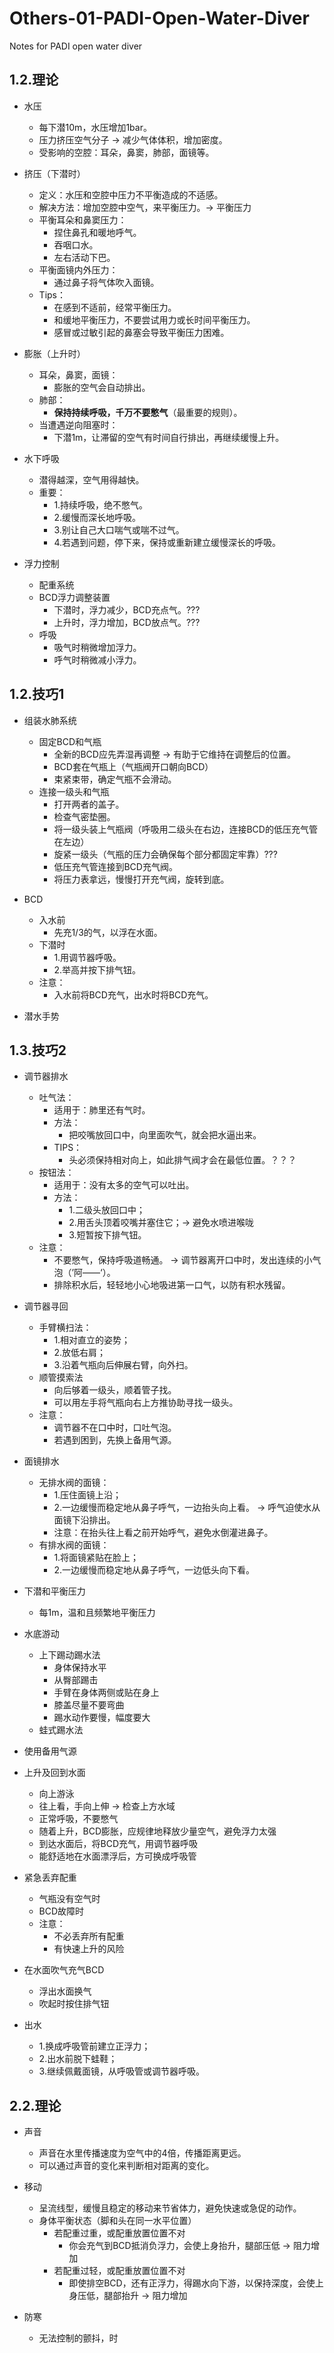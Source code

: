# Others-01-PADI-Open-Water-Diver
Notes for PADI open water diver

## 1.2.理论

- 水压
  - 每下潜10m，水压增加1bar。
  - 压力挤压空气分子 -> 减少气体体积，增加密度。
  - 受影响的空腔：耳朵，鼻窦，肺部，面镜等。
  
- 挤压（下潜时）
  - 定义：水压和空腔中压力不平衡造成的不适感。
  - 解决方法：增加空腔中空气，来平衡压力。-> 平衡压力
  - 平衡耳朵和鼻窦压力：
    - 捏住鼻孔和暖地呼气。
    - 吞咽口水。
    - 左右活动下巴。
  - 平衡面镜内外压力：
    - 通过鼻子将气体吹入面镜。
  - Tips：
    - 在感到不适前，经常平衡压力。
    - 和缓地平衡压力，不要尝试用力或长时间平衡压力。
    - 感冒或过敏引起的鼻塞会导致平衡压力困难。
    
- 膨胀（上升时）
  - 耳朵，鼻窦，面镜：
    - 膨胀的空气会自动排出。
  - 肺部：
    - **保持持续呼吸，千万不要憋气**（最重要的规则）。
  - 当遭遇逆向阻塞时：
    - 下潜1m，让滞留的空气有时间自行排出，再继续缓慢上升。
    
- 水下呼吸
  - 潜得越深，空气用得越快。
  - 重要：
    - 1.持续呼吸，绝不憋气。
    - 2.缓慢而深长地呼吸。
    - 3.别让自己大口喘气或喘不过气。
    - 4.若遇到问题，停下来，保持或重新建立缓慢深长的呼吸。

- 浮力控制
  - 配重系统
  - BCD浮力调整装置
    - 下潜时，浮力减少，BCD充点气。???
    - 上升时，浮力增加，BCD放点气。???
  - 呼吸
    - 吸气时稍微增加浮力。
    - 呼气时稍微减小浮力。

## 1.2.技巧1

- 组装水肺系统
  - 固定BCD和气瓶
    - 全新的BCD应先弄湿再调整 -> 有助于它维持在调整后的位置。
    - BCD套在气瓶上（气瓶阀开口朝向BCD）
    - 束紧束带，确定气瓶不会滑动。
  - 连接一级头和气瓶
    - 打开两者的盖子。
    - 检查气密垫圈。
    - 将一级头装上气瓶阀（呼吸用二级头在右边，连接BCD的低压充气管在左边）
    - 旋紧一级头（气瓶的压力会确保每个部分都固定牢靠）???
    - 低压充气管连接到BCD充气阀。
    - 将压力表拿远，慢慢打开充气阀，旋转到底。
    
- BCD
  - 入水前
    - 先充1/3的气，以浮在水面。 
  - 下潜时
    - 1.用调节器呼吸。
    - 2.举高并按下排气钮。
  - 注意：
    - 入水前将BCD充气，出水时将BCD充气。
    
- 潜水手势

## 1.3.技巧2

- 调节器排水
  - 吐气法：
    - 适用于：肺里还有气时。
    - 方法：
      - 把咬嘴放回口中，向里面吹气，就会把水逼出来。
    - TIPS：
      - 头必须保持相对向上，如此排气阀才会在最低位置。？？？
  - 按钮法：
    - 适用于：没有太多的空气可以吐出。
    - 方法：
      - 1.二级头放回口中；
      - 2.用舌头顶着咬嘴并塞住它；-> 避免水喷进喉咙
      - 3.短暂按下排气钮。
  - 注意：
    - 不要憋气，保持呼吸道畅通。 -> 调节器离开口中时，发出连续的小气泡（’阿——‘）。
    - 排除积水后，轻轻地小心地吸进第一口气，以防有积水残留。
    
- 调节器寻回
  - 手臂横扫法：
    - 1.相对直立的姿势；
    - 2.放低右肩；
    - 3.沿着气瓶向后伸展右臂，向外扫。
  - 顺管摸索法
    - 向后够着一级头，顺着管子找。
    - 可以用左手将气瓶向右上方推协助寻找一级头。
  - 注意：
    - 调节器不在口中时，口吐气泡。
    - 若遇到困到，先换上备用气源。
    
- 面镜排水
  - 无排水阀的面镜：
    - 1.压住面镜上沿；
    - 2.一边缓慢而稳定地从鼻子呼气，一边抬头向上看。 -> 呼气迫使水从面镜下沿排出。
    - 注意：在抬头往上看之前开始呼气，避免水倒灌进鼻子。
  - 有排水阀的面镜：
    - 1.将面镜紧贴在脸上；
    - 2.一边缓慢而稳定地从鼻子呼气，一边低头向下看。

- 下潜和平衡压力
  - 每1m，温和且频繁地平衡压力

- 水底游动
  - 上下踢动踢水法
    - 身体保持水平
    - 从臀部踢击
    - 手臂在身体两侧或贴在身上
    - 膝盖尽量不要弯曲
    - 踢水动作要慢，幅度要大
  - 蛙式踢水法
  
- 使用备用气源

- 上升及回到水面
  - 向上游泳
  - 往上看，手向上伸 -> 检查上方水域
  - 正常呼吸，不要憋气
  - 随着上升，BCD膨胀，应规律地释放少量空气，避免浮力太强
  - 到达水面后，将BCD充气，用调节器呼吸
  - 能舒适地在水面漂浮后，方可换成呼吸管
  
- 紧急丢弃配重
  - 气瓶没有空气时
  - BCD故障时
  - 注意：
    - 不必丢弃所有配重
    - 有快速上升的风险
    
- 在水面吹气充气BCD
  - 浮出水面换气
  - 吹起时按住排气钮

- 出水
  - 1.换成呼吸管前建立正浮力；
  - 2.出水前脱下蛙鞋；
  - 3.继续佩戴面镜，从呼吸管或调节器呼吸。

## 2.2.理论

- 声音
  - 声音在水里传播速度为空气中的4倍，传播距离更远。
  - 可以通过声音的变化来判断相对距离的变化。
  
- 移动
  - 呈流线型，缓慢且稳定的移动来节省体力，避免快速或急促的动作。
  - 身体平衡状态（脚和头在同一水平位置）
    - 若配重过重，或配重放置位置不对
      - 你会充气到BCD抵消负浮力，会使上身抬升，腿部压低 -> 阻力增加
    - 若配重过轻，或配重放置位置不对
      - 即使排空BCD，还有正浮力，得踢水向下游，以保持深度，会使上身压低，腿部抬升 -> 阻力增加
  
- 防寒
  - 无法控制的颤抖，时
  
